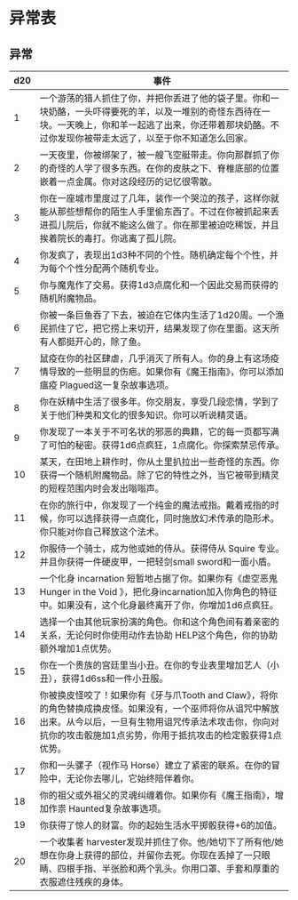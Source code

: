 # 异常表

## 异常

<table>
<thead>
<tr class="header">
<th>d20</th>
<th>事件</th>
</tr>
</thead>
<tbody>
<tr class="odd">
<td>1</td>
<td>一个游荡的猎人抓住了你，并把你丢进了他的袋子里。你和一块奶酪，一头吓得要死的羊，以及一堆别的奇怪东西待在一块。一天晚上，你和羊一起逃了出来，你还带着那块奶酪。不过你发现你被带走太远了，以至于你不知道怎么回家。</td>
</tr>
<tr class="even">
<td>2</td>
<td>一天夜里，你被绑架了，被一艘飞空艇带走。你向那群抓了你的奇怪的人学了很多东西。在你的皮肤之下、脊椎底部的位置嵌着一点金属。你对这段经历的记忆很零散。</td>
</tr>
<tr class="odd">
<td>3</td>
<td>你在一座城市里度过了几年，装作一个哭泣的孩子，这样你就能从那些想帮你的陌生人手里偷东西了。不过在你被抓起来丢进孤儿院后，你就不能这么做了。你在那里被迫吃稀饭，并且挨着院长的毒打。你逃离了孤儿院。</td>
</tr>
<tr class="even">
<td>4</td>
<td>你发疯了，表现出1d3种不同的个性。随机确定每个个性，并为每个个性分配两个随机专业。</td>
</tr>
<tr class="odd">
<td>5</td>
<td>你与魔鬼作了交易。获得1d3点腐化和一个因此交易而获得的随机附魔物品。</td>
</tr>
<tr class="even">
<td>6</td>
<td>你被一条巨鱼吞了下去，被迫在它体内生活了1d20周。一个渔民抓住了它，把它捞上来切开，结果发现了你在里面。这天所有人都挺开心的，除了鱼。</td>
</tr>
<tr class="odd">
<td>7</td>
<td>鼠疫在你的社区肆虐，几乎消灭了所有人。你的身上有这场疫情导致的一些明显的伤疤。如果你有《魔王指南》，你可以添加瘟疫
Plagued这一复杂故事选项。</td>
</tr>
<tr class="even">
<td>8</td>
<td>你在妖精中生活了很多年。你交朋友，享受几段恋情，学到了关于他们种类和文化的很多知识。你可以听说精灵语。</td>
</tr>
<tr class="odd">
<td>9</td>
<td>你发现了一本关于不可名状的邪恶的典籍，它的每一页都写满了可怕的秘密。获得1d6点疯狂，1点腐化。你探索禁忌传承。</td>
</tr>
<tr class="even">
<td>10</td>
<td>某天，在田地上耕作时，你从土里扒拉出一些奇怪的东西。你获得一个随机附魔物品。除了它的特性之外，当它被带到精灵的短程范围内时会发出嗡嗡声。</td>
</tr>
<tr class="odd">
<td>11</td>
<td>在你的旅行中，你发现了一个纯金的魔法戒指。戴着戒指的时候，你可以选择获得一点腐化，同时施放幻术传承的隐形术。你只能对你自己释放这个法术。</td>
</tr>
<tr class="even">
<td>12</td>
<td>你服侍一个骑士，成为他或她的侍从。获得侍从 Squire
专业。并且你获得一件硬皮甲，一把轻剑small sword和一面小盾。</td>
</tr>
<tr class="odd">
<td>13</td>
<td>一个化身 incarnation 短暂地占据了你。如果你有《虚空恶鬼Hunger in the
Void
》，把化身incarnation加入你角色的特征中。如果没有，这个化身最终离开了你，你增加1d6点疯狂。</td>
</tr>
<tr class="even">
<td>14</td>
<td>选择一个由其他玩家扮演的角色。你和这个角色间有着亲密的关系，无论何时你使用动作去协助
HELP这个角色，你的协助额外增加1点优势。</td>
</tr>
<tr class="odd">
<td>15</td>
<td>你在一个贵族的宫廷里当小丑。在你的专业表里增加艺人（小丑），获得1d6ss和一件小丑服。</td>
</tr>
<tr class="even">
<td>16</td>
<td>你被换皮怪咬了！如果你有《牙与爪Tooth and
Claw》，将你的角色替换成换皮怪。如果没有，一个巫师将你从诅咒中解放出来。从今以后，一旦有生物用诅咒传承法术攻击你，你向对抗你的攻击骰施加1点劣势，你用于抵抗攻击的检定骰获得1点优势。</td>
</tr>
<tr class="odd">
<td>17</td>
<td>你和一头骡子（视作马
Horse）建立了紧密的联系。在你的冒险中，无论你去哪儿，它始终陪伴着你。</td>
</tr>
<tr class="even">
<td>18</td>
<td>你的祖父或外祖父的灵魂纠缠着你。如果你有《魔王指南》，增加作祟
Haunted复杂故事选项。</td>
</tr>
<tr class="odd">
<td>19</td>
<td>你获得了惊人的财富。你的起始生活水平掷骰获得+6的加值。</td>
</tr>
<tr class="even">
<td>20</td>
<td>一个收集者
harvester发现并抓住了你。他/她切下了所有他/她想在你身上获得的部位，并留你去死。你现在丢掉了一只眼睛、四根手指、半张脸和两个乳头。你用口罩、手套和厚重的衣服遮住残疾的身体。</td>
</tr>
</tbody>
</table>
